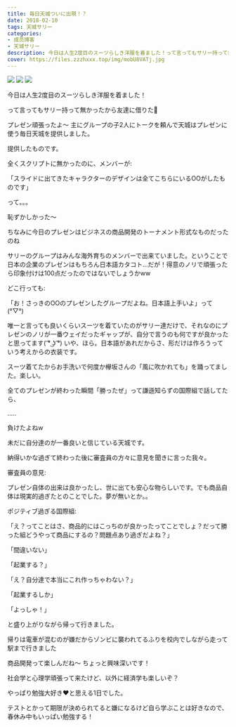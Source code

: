 ```yaml
---
title: 毎日天城ついに出現！？
date: 2018-02-10
tags: 天城サリー
categories: 
- 成员博客
- 天城サリー
description: 今日は人生2度目のスーツらしき洋服を着ました！って言ってもサリー持って無かったから友達に借りた🤝プレゼン頑張ったよ〜 主にグループの子2人にトークを頼んで天城はプレゼンに使う毎日天城を提供しました。提...
cover: https://files.zzzhxxx.top/img/mobU8VATj.jpg 
---
```

![](https://files.zzzhxxx.top/img/mobU8VATj.jpg)
![](https://files.zzzhxxx.top/img/mobFvvvGY.jpg)
![](https://files.zzzhxxx.top/img/mobQG2PcE.jpg)



今日は人生2度目のスーツらしき洋服を着ました！


って言ってもサリー持って無かったから友達に借りた🤝


プレゼン頑張ったよ〜 主にグループの子2人にトークを頼んで天城はプレゼンに使う毎日天城を提供しました。


提供したものです。


全くスクリプトに無かったのに、メンバーが:


「スライドに出てきたキャラクターのデザインは全てこちらにいるOOがしたものです」


って。。。


恥ずかしかった〜 


ちなみに今日のプレゼンはビジネスの商品開発のトーナメント形式なものだったのね


サリーのグループはみんな海外育ちのメンバーで出来ていました。ということで日本の企業のプレゼンはもちろん日本語カタコト...だが！得意のノリで頑張ったら印象付けは100点だったのではないでしょうかww 


どこ行っても:


「お！さっきのOOのプレゼンしたグループだよね。日本語上手いよ」って(°▽°)


唯一と言っても良いくらいスーツを着ていたのがサリー達だけで、それなのにプレゼンのノリが一番ウェイだったギャップが、自分で言うのも何ですが良かったと思ってます( ͡° ͜ʖ ͡°) いや、ほら。日本語があれだからさ、形だけは作ろうっていう考えからの衣装です。


スーツ着てたからお手洗いで何度か欅坂さんの「風に吹かれても」を踊ってました。楽しい。


全てのプレゼンが終わった瞬間「勝ったぜ」って謙遜知らずの国際組で話してたら、


.....


負けたよねw


未だに自分達のが一番良いと信じている天城です。


納得いかな過ぎて終わった後に審査員の方々に意見を聞きに言った我々。


審査員の意見:


プレゼン自体の出来は良かったし、世に出ても安心な物らしいです。でも商品自体は現実的過ぎたとのことでした。夢が無いとか。。


ポジティブ過ぎる国際組:

「え？ってことはさ、商品的にはこっちのが良かったってことでしょ？だって勝った組どうやって商品にするの？問題点あり過ぎだよね？」

「間違いない」

「起業する？」

「え？自分達で本当にこれ作っちゃわない？」

「起業するしか」

「よっしゃ！」

と盛り上がりながら帰って行きました。

帰りは電車が混むのが嫌だからゾンビに襲われてるふりを校内でしながら走って駅まで行きました



商品開発って楽しんだね〜 ちょっと興味深いです！

社会学と心理学頑張って来たけど、以外に経済学も楽しいぞ？

やっぱり勉強大好き❤と思える1日でした。

テストとかって期限が決められてると嫌になるけど自ら学ぶことは好きなので、春休み中もいっぱい勉強する！



